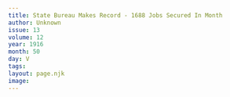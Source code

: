 ```yaml
---
title: State Bureau Makes Record - 1688 Jobs Secured In Month
author: Unknown
issue: 13
volume: 12
year: 1916
month: 50
day: V
tags:
layout: page.njk
image:
---
```




